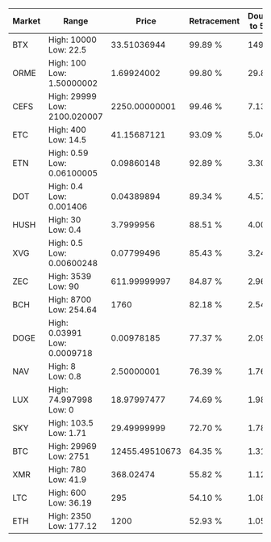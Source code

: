 | Market | Range | Price| Retracement | Doubles to 50% |
| --- | --- | --- | --- | --- |
| BTX | High: 10000<br />Low: 22.5 | 33.51036944 | 99.89 % | 149.54 |
| ORME | High: 100<br />Low: 1.50000002 | 1.69924002 | 99.80 % | 29.87 |
| CEFS | High: 29999<br />Low: 2100.020007 | 2250.00000001 | 99.46 % | 7.13 |
| ETC | High: 400<br />Low: 14.5 | 41.15687121 | 93.09 % | 5.04 |
| ETN | High: 0.59<br />Low: 0.06100005 | 0.09860148 | 92.89 % | 3.30 |
| DOT | High: 0.4<br />Low: 0.001406 | 0.04389894 | 89.34 % | 4.57 |
| HUSH | High: 30<br />Low: 0.4 | 3.7999956 | 88.51 % | 4.00 |
| XVG | High: 0.5<br />Low: 0.00600248 | 0.07799496 | 85.43 % | 3.24 |
| ZEC | High: 3539<br />Low: 90 | 611.99999997 | 84.87 % | 2.96 |
| BCH | High: 8700<br />Low: 254.64 | 1760 | 82.18 % | 2.54 |
| DOGE | High: 0.03991<br />Low: 0.0009718 | 0.00978185 | 77.37 % | 2.09 |
| NAV | High: 8<br />Low: 0.8 | 2.50000001 | 76.39 % | 1.76 |
| LUX | High: 74.997998<br />Low: 0 | 18.97997477 | 74.69 % | 1.98 |
| SKY | High: 103.5<br />Low: 1.71 | 29.49999999 | 72.70 % | 1.78 |
| BTC | High: 29969<br />Low: 2751 | 12455.49510673 | 64.35 % | 1.31 |
| XMR | High: 780<br />Low: 41.9 | 368.02474 | 55.82 % | 1.12 |
| LTC | High: 600<br />Low: 36.19 | 295 | 54.10 % | 1.08 |
| ETH | High: 2350<br />Low: 177.12 | 1200 | 52.93 % | 1.05 |
